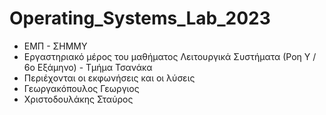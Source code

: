 # Operating_Systems_Lab_2023
- ΕΜΠ - ΣΗΜΜΥ
- Eργαστηριακό μέρος του μαθήματος Λειτουργικά Συστήματα (Ροη Υ / 6o Εξάμηνο) - Τμήμα Τσανάκα
- Περιέχονται οι εκφωνήσεις και οι λύσεις
- Γεωργακόπουλος Γεωργιος 
- Χριστοδουλάκης Σταύρος 
